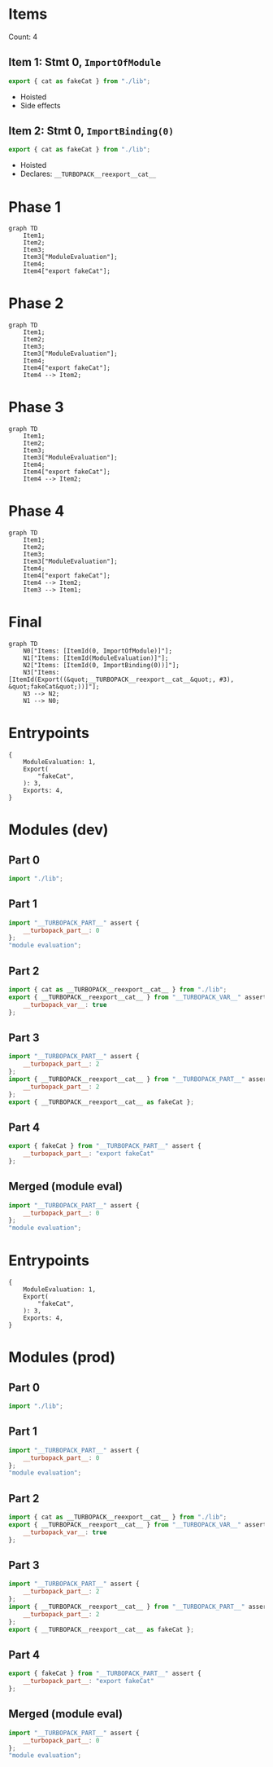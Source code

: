 # Items

Count: 4

## Item 1: Stmt 0, `ImportOfModule`

```js
export { cat as fakeCat } from "./lib";

```

- Hoisted
- Side effects

## Item 2: Stmt 0, `ImportBinding(0)`

```js
export { cat as fakeCat } from "./lib";

```

- Hoisted
- Declares: `__TURBOPACK__reexport__cat__`

# Phase 1
```mermaid
graph TD
    Item1;
    Item2;
    Item3;
    Item3["ModuleEvaluation"];
    Item4;
    Item4["export fakeCat"];
```
# Phase 2
```mermaid
graph TD
    Item1;
    Item2;
    Item3;
    Item3["ModuleEvaluation"];
    Item4;
    Item4["export fakeCat"];
    Item4 --> Item2;
```
# Phase 3
```mermaid
graph TD
    Item1;
    Item2;
    Item3;
    Item3["ModuleEvaluation"];
    Item4;
    Item4["export fakeCat"];
    Item4 --> Item2;
```
# Phase 4
```mermaid
graph TD
    Item1;
    Item2;
    Item3;
    Item3["ModuleEvaluation"];
    Item4;
    Item4["export fakeCat"];
    Item4 --> Item2;
    Item3 --> Item1;
```
# Final
```mermaid
graph TD
    N0["Items: [ItemId(0, ImportOfModule)]"];
    N1["Items: [ItemId(ModuleEvaluation)]"];
    N2["Items: [ItemId(0, ImportBinding(0))]"];
    N3["Items: [ItemId(Export((&quot;__TURBOPACK__reexport__cat__&quot;, #3), &quot;fakeCat&quot;))]"];
    N3 --> N2;
    N1 --> N0;
```
# Entrypoints

```
{
    ModuleEvaluation: 1,
    Export(
        "fakeCat",
    ): 3,
    Exports: 4,
}
```


# Modules (dev)
## Part 0
```js
import "./lib";

```
## Part 1
```js
import "__TURBOPACK_PART__" assert {
    __turbopack_part__: 0
};
"module evaluation";

```
## Part 2
```js
import { cat as __TURBOPACK__reexport__cat__ } from "./lib";
export { __TURBOPACK__reexport__cat__ } from "__TURBOPACK_VAR__" assert {
    __turbopack_var__: true
};

```
## Part 3
```js
import "__TURBOPACK_PART__" assert {
    __turbopack_part__: 2
};
import { __TURBOPACK__reexport__cat__ } from "__TURBOPACK_PART__" assert {
    __turbopack_part__: 2
};
export { __TURBOPACK__reexport__cat__ as fakeCat };

```
## Part 4
```js
export { fakeCat } from "__TURBOPACK_PART__" assert {
    __turbopack_part__: "export fakeCat"
};

```
## Merged (module eval)
```js
import "__TURBOPACK_PART__" assert {
    __turbopack_part__: 0
};
"module evaluation";

```
# Entrypoints

```
{
    ModuleEvaluation: 1,
    Export(
        "fakeCat",
    ): 3,
    Exports: 4,
}
```


# Modules (prod)
## Part 0
```js
import "./lib";

```
## Part 1
```js
import "__TURBOPACK_PART__" assert {
    __turbopack_part__: 0
};
"module evaluation";

```
## Part 2
```js
import { cat as __TURBOPACK__reexport__cat__ } from "./lib";
export { __TURBOPACK__reexport__cat__ } from "__TURBOPACK_VAR__" assert {
    __turbopack_var__: true
};

```
## Part 3
```js
import "__TURBOPACK_PART__" assert {
    __turbopack_part__: 2
};
import { __TURBOPACK__reexport__cat__ } from "__TURBOPACK_PART__" assert {
    __turbopack_part__: 2
};
export { __TURBOPACK__reexport__cat__ as fakeCat };

```
## Part 4
```js
export { fakeCat } from "__TURBOPACK_PART__" assert {
    __turbopack_part__: "export fakeCat"
};

```
## Merged (module eval)
```js
import "__TURBOPACK_PART__" assert {
    __turbopack_part__: 0
};
"module evaluation";

```
